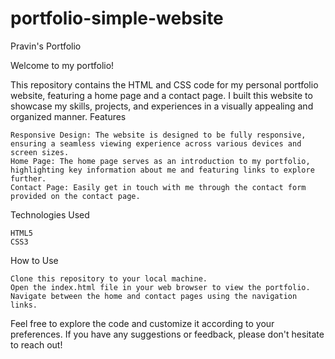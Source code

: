 # portfolio-simple-website
Pravin's Portfolio

Welcome to my portfolio!

This repository contains the HTML and CSS code for my personal portfolio website, featuring a home page and a contact page. I built this website to showcase my skills, projects, and experiences in a visually appealing and organized manner.
Features

    Responsive Design: The website is designed to be fully responsive, ensuring a seamless viewing experience across various devices and screen sizes.
    Home Page: The home page serves as an introduction to my portfolio, highlighting key information about me and featuring links to explore further.
    Contact Page: Easily get in touch with me through the contact form provided on the contact page.

Technologies Used

    HTML5
    CSS3

How to Use

    Clone this repository to your local machine.
    Open the index.html file in your web browser to view the portfolio.
    Navigate between the home and contact pages using the navigation links.

Feel free to explore the code and customize it according to your preferences. If you have any suggestions or feedback, please don't hesitate to reach out!
